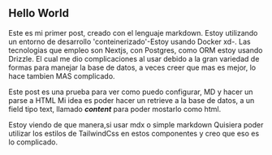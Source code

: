 ## Hello World

Este es mi primer post, creado con el lenguaje markdown.
Estoy utilizando un entorno de desarrollo 'conteinerizado'-Estoy usando Docker xd-.
Las tecnologias que empleo son Nextjs, con Postgres, como ORM estoy usando Drizzle.
El cual me dio complicaciones al usar debido a la gran variedad de formas para manejar
la base de datos, a veces creer que mas es mejor, lo hace tambien MAS complicado.

Este post es una prueba para ver como puedo configurar, MD y hacer un parse a HTML
Mi idea es poder hacer un retrieve a la base de datos, a un field tipo text, llamado
***content*** para poder mostarlo como html.

Estoy viendo de que manera,si usar mdx o simple markdown
Quisiera poder utilizar los estilos de TailwindCss en estos componentes
y creo que eso es lo complicado.
